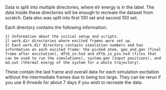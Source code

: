Data is split into multiple directories, where eV energy is in the label. The data inside these directories will be enough to recreate the dataset from scratch.
Data also was split into first 100 set and second 100 set.

Each directory contains the following information:

    1) Information about the initial setup and scripts.
    2) work.dir directories where excited frames were set up.
    3) Each work.dir directory contains simulation numbers and has information on each excited frame: the picked atom, geo_end.gen (final frame after excitation), dftb_in.hsd and dftb_in_pin.hsd (files that can be used to run the simulations), system.gen (input positions), and md.out (thermal energy of the system for a whole trajectory).

These contain the last frame and overall data for each simulation excitation without the intermediate frames due to being too large. They can be rerun if you use 8 threads for about 7 days if you wish to recreate the data.
